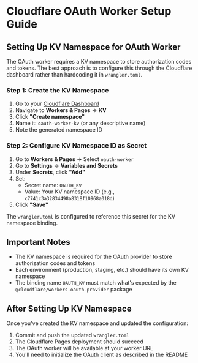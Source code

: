 # Cloudflare OAuth Worker Setup Guide

## Setting Up KV Namespace for OAuth Worker

The OAuth worker requires a KV namespace to store authorization codes and tokens. The best approach is to configure this through the Cloudflare dashboard rather than hardcoding it in `wrangler.toml`.

### Step 1: Create the KV Namespace

1. Go to your [Cloudflare Dashboard](https://dash.cloudflare.com)
2. Navigate to **Workers & Pages** → **KV**
3. Click **"Create namespace"**
4. Name it: `oauth-worker-kv` (or any descriptive name)
5. Note the generated namespace ID

### Step 2: Configure KV Namespace ID as Secret

1. Go to **Workers & Pages** → Select `oauth-worker`
2. Go to **Settings** → **Variables and Secrets**
3. Under **Secrets**, click **"Add"**
4. Set:
   - Secret name: `OAUTH_KV`
   - Value: Your KV namespace ID (e.g., `c7741c3a32834498a8318f10968a018d`)
5. Click **"Save"**

The `wrangler.toml` is configured to reference this secret for the KV namespace binding.

## Important Notes

- The KV namespace is required for the OAuth provider to store authorization codes and tokens
- Each environment (production, staging, etc.) should have its own KV namespace
- The binding name `OAUTH_KV` must match what's expected by the `@cloudflare/workers-oauth-provider` package

## After Setting Up KV Namespace

Once you've created the KV namespace and updated the configuration:

1. Commit and push the updated `wrangler.toml`
2. The Cloudflare Pages deployment should succeed
3. The OAuth worker will be available at your worker URL
4. You'll need to initialize the OAuth client as described in the README